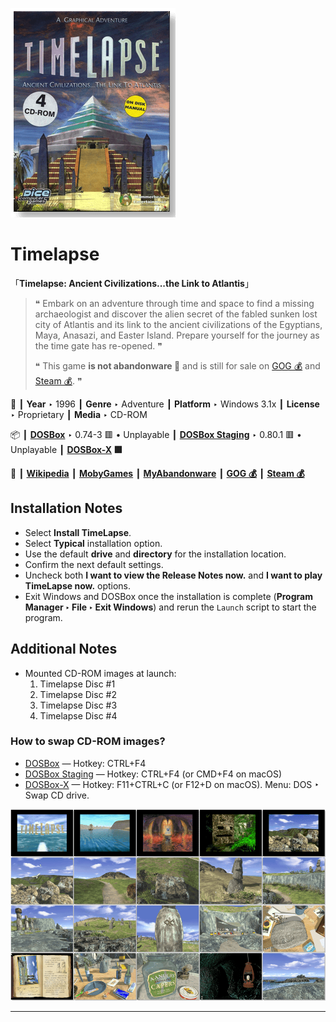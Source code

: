 ![](Thumbnail.png "application-thumbnail")

# Timelapse

「**Timelapse: Ancient Civilizations...the Link to Atlantis**」

> ❝ Embark on an adventure through time and space to find a missing archaeologist and discover the alien secret of the fabled sunken lost city of Atlantis and its link to the ancient civilizations of the Egyptians, Maya, Anasazi, and Easter Island. Prepare yourself for the journey as the time gate has re-opened. ❞
>
> ❝ This game **is not abandonware 🚫** and is still for sale on [GOG 💰](http://gog.com/game/timelapse) and [Steam 💰](https://store.steampowered.com/app/433580/Timelapse/). ❞
>

📌 ┃ **Year** ‣ 1996 ┃ **Genre** ‣ Adventure ┃ **Platform** ‣ Windows 3.1x ┃ **License** ‣ Proprietary ┃ **Media** ‣ CD-ROM 

📦 ┃ **[DOSBox](https://www.dosbox.com/)** ‣ 0.74-3 🟥 • Unplayable ┃ **[DOSBox Staging](https://dosbox-staging.github.io/)** ‣ 0.80.1 🟥 • Unplayable ┃ **[DOSBox-X](https://dosbox-x.com/) 🟩** 

📎 ┃ **[Wikipedia](https://en.wikipedia.org/wiki/Timelapse_(video_game))** ┃ **[MobyGames](https://www.mobygames.com/game/2172/timelapse/)** ┃ **[MyAbandonware](https://www.myabandonware.com/game/timelapse-cxs)** ┃ **[GOG 💰](http://gog.com/game/timelapse)** ┃ **[Steam 💰](https://store.steampowered.com/app/433580/Timelapse/)** 

## Installation Notes
- Select **Install TimeLapse**.
- Select **Typical** installation option.
- Use the default **drive** and **directory** for the installation location.
- Confirm the next default settings.
- Uncheck both **I want to view the Release Notes now.** and **I want to play TimeLapse now.** options.
- Exit Windows and DOSBox once the installation is complete (**Program Manager ‣ File ‣ Exit Windows**) and rerun the `Launch` script to start the program.

## Additional Notes
- Mounted CD-ROM images at launch:
  1. Timelapse Disc #1
  2. Timelapse Disc #2
  3. Timelapse Disc #3
  4. Timelapse Disc #4

### How to swap CD-ROM images?
- [DOSBox](https://www.dosbox.com/wiki/DOSBox_FAQ#Swapping_CD_images) — Hotkey: CTRL+F4
- [DOSBox Staging](https://github.com/dosbox-staging/dosbox-staging/blob/main/README) — Hotkey: CTRL+F4 (or CMD+F4 on macOS)
- [DOSBox-X](https://dosbox-x.com/wiki/Guide%3AManaging-image-files-in-DOSBox%E2%80%90X#_mounting_multiple_cd_or_dvd_images) — Hotkey: F11+CTRL+C (or F12+D on macOS). Menu: DOS ‣ Swap CD drive.

![](Montage.png "Timelapse")

---

